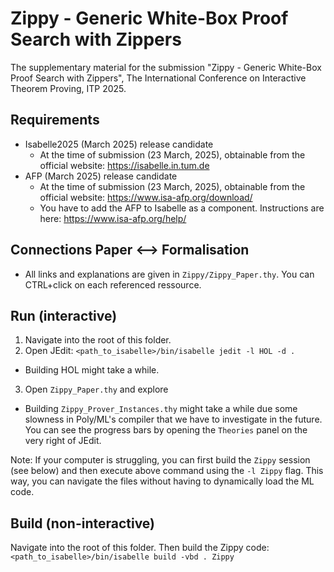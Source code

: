 # Zippy - Generic White-Box Proof Search with Zippers

The supplementary material for the submission
"Zippy - Generic White-Box Proof Search with Zippers",
The International Conference on Interactive Theorem Proving, ITP 2025.

## Requirements

- Isabelle2025 (March 2025) release candidate
  - At the time of submission (23 March, 2025), obtainable from the official website: https://isabelle.in.tum.de
- AFP (March 2025) release candidate
  - At the time of submission (23 March, 2025), obtainable from the official website: https://www.isa-afp.org/download/
  - You have to add the AFP to Isabelle as a component. Instructions are here: https://www.isa-afp.org/help/

## Connections Paper <--> Formalisation

- All links and explanations are given in `Zippy/Zippy_Paper.thy`. You can CTRL+click on each referenced ressource.

## Run (interactive)

1. Navigate into the root of this folder.
2. Open JEdit: `<path_to_isabelle>/bin/isabelle jedit -l HOL -d .`
  - Building HOL might take a while.
3. Open `Zippy_Paper.thy` and explore
  - Building `Zippy_Prover_Instances.thy` might take a while due some slowness in Poly/ML's compiler that we have to investigate in the future.
    You can see the progress bars by opening the `Theories` panel on the very right of JEdit.

Note: If your computer is struggling, you can first build the `Zippy` session (see below)
and then execute above command using the `-l Zippy` flag.
This way, you can navigate the files without having to dynamically load the ML code.

## Build (non-interactive)

Navigate into the root of this folder.
Then build the Zippy code: `<path_to_isabelle>/bin/isabelle build -vbd . Zippy`
